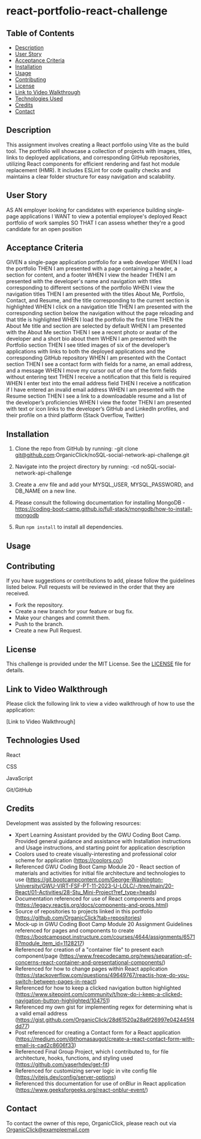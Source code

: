 # react-portfolio-react-challenge

## Table of Contents
- [Description](#description)
- [User Story](#user-story)
- [Acceptance Criteria](#acceptance-criteria)
- [Installation](#installation)
- [Usage](#usage)
- [Contributing](#contributing)
- [License](#license)
- [Link to Video Walkthrough](#link-to-video-walkthrough)
- [Technologies Used](#technologies-used)
- [Credits](#credits)
- [Contact](#contact)

## Description
This assignment involves creating a React portfolio using Vite as the build tool. The portfolio will showcase a collection of projects with images, titles, links to deployed applications, and corresponding GitHub repositories, utilizing React components for efficient rendering and fast hot module replacement (HMR). It includes ESLint for code quality checks and maintains a clear folder structure for easy navigation and scalability.

## User Story
AS AN employer looking for candidates with experience building single-page applications
I WANT to view a potential employee's deployed React portfolio of work samples
SO THAT I can assess whether they're a good candidate for an open position

## Acceptance Criteria
GIVEN a single-page application portfolio for a web developer
WHEN I load the portfolio
THEN I am presented with a page containing a header, a section for content, and a footer
WHEN I view the header
THEN I am presented with the developer's name and navigation with titles corresponding to different sections of the portfolio
WHEN I view the navigation titles
THEN I am presented with the titles About Me, Portfolio, Contact, and Resume, and the title corresponding to the current section is highlighted
WHEN I click on a navigation title
THEN I am presented with the corresponding section below the navigation without the page reloading and that title is highlighted
WHEN I load the portfolio the first time
THEN the About Me title and section are selected by default
WHEN I am presented with the About Me section
THEN I see a recent photo or avatar of the developer and a short bio about them
WHEN I am presented with the Portfolio section
THEN I see titled images of six of the developer’s applications with links to both the deployed applications and the corresponding GitHub repository
WHEN I am presented with the Contact section
THEN I see a contact form with fields for a name, an email address, and a message
WHEN I move my cursor out of one of the form fields without entering text
THEN I receive a notification that this field is required
WHEN I enter text into the email address field
THEN I receive a notification if I have entered an invalid email address
WHEN I am presented with the Resume section
THEN I see a link to a downloadable resume and a list of the developer’s proficiencies
WHEN I view the footer
THEN I am presented with text or icon links to the developer’s GitHub and LinkedIn profiles, and their profile on a third platform (Stack Overflow, Twitter) 

## Installation

1. Clone  the repo from GitHub by running:
    -git clone git@github.com:OrganicClick/noSQL-social-network-api-challenge.git

2. Navigate into the project directory by running:
    -cd noSQL-social-network-api-challenge

3. Create a .env file and add your MYSQL_USER, MYSQL_PASSWORD, and DB_NAME on a new line.

4. Please consult the following documentation for installing MongoDB
    -https://coding-boot-camp.github.io/full-stack/mongodb/how-to-install-mongodb

5. Run `npm install` to install all dependencies.


## Usage


## Contributing
If you have suggestions or contributions to add, please follow the guidelines listed below. Pull requests will be reviewed in the order that they are received.
- Fork the repository.
- Create a new branch for your feature or bug fix.
- Make your changes and commit them.
- Push to the branch.
- Create a new Pull Request.

## License
This challenge is provided under the MIT License. See the [LICENSE](LICENSE) file for details.


## Link to Video Walkthrough

Please click the following link to view a video walkthrough of how to use the application:

[Link to Video Walkthrough] 


## Technologies Used
React

CSS

JavaScript

Git/GitHub

## Credits
Development was assisted by the following resources:
 - Xpert Learning Assistant provided by the GWU Coding Boot Camp. Provided general guidance and assistance with Installation
   instructions and Usage instructions, and starting point for application description
 - Coolors used to create visually-interesting and professional color scheme for application (https://coolors.co/)
 - Referenced GWU Coding Boot Camp Module 20 - React section of materials and activities for initial file architecture and technologies to use (https://git.bootcampcontent.com/George-Washington-University/GWU-VIRT-FSF-PT-11-2023-U-LOLC/-/tree/main/20-React/01-Activities/28-Stu_Mini-Project?ref_type=heads)
 - Documentation referenced for use of React components and props (https://legacy.reactjs.org/docs/components-and-props.html)
 - Source of repositories to projects linked in this portfolio (https://github.com/OrganicClick?tab=repositories)
 - Mock-up in GWU Coding Boot Camp Module 20 Assignment Guidelines referenced for pages and components to create (https://bootcampspot.instructure.com/courses/4644/assignments/65718?module_item_id=1128217)
 - Referenced for creation of a "container file" to present each component/page (https://www.freecodecamp.org/news/separation-of-concerns-react-container-and-presentational-components/)
 - Referenced for how to change pages within React application (https://stackoverflow.com/questions/49649767/reactjs-how-do-you-switch-between-pages-in-react)
 - Referenced for how to keep a clicked navigation button highlighted (https://www.sitepoint.com/community/t/how-do-i-keep-a-clicked-navigation-button-highlighted/104751)
 - Referenced my own gist for implementing regex for determining what is a valid email address (https://gist.github.com/OrganicClick/28d61520a28a6f26997e042445f4dd77)
 - Post referenced for creating a Contact form for a React application (https://medium.com/@thomasaugot/create-a-react-contact-form-with-email-js-cad2c8606f33)
 - Referenced Final Group Project, which I contributed to, for file architecture, hooks, functions, and styling used (https://github.com/yaserhdev/get-fit)
 - Referenced for customizing server logic in vite config file (https://vitejs.dev/config/server-options)
 - Referenced this documentation for use of onBlur in React application (https://www.geeksforgeeks.org/react-onblur-event/)

## Contact
To contact the owner of this repo, OrganicClick, please reach out via OrganicClick@exampleemail.com